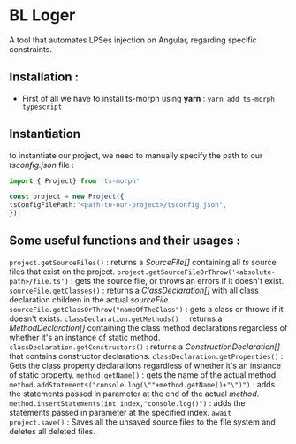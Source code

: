 # BL Loger
A tool that automates LPSes injection on Angular, regarding specific constraints.

## Installation : 
- First of all we have to install ts-morph using **yarn** :
`yarn add ts-morph typescript`

## Instantiation
to instantiate our project, we need to manually specify the path to our *tsconfig.json* file :   
```ts
import { Project} from 'ts-morph'

const project = new Project({
tsConfigFilePath:"<path-to-our-project>/tsconfig.json",
}); 
```
## Some useful functions and their usages :
```project.getSourceFiles()``` : returns a *SourceFile[]* containing all *ts* source files that exist on the project.
```project.getSourceFileOrThrow('<absolute-path>/file.ts')``` : gets the source file, or throws an errors if it doesn't exist.
```sourceFile.getClasses()``` : returns a *ClassDeclaration[]* with all class declaration children in the actual *sourceFile*.
```sourceFile.getClassOrThrow("nameOfTheClass")``` : gets a class or throws if it doesn't exists.
```classDeclaration.getMethods() ``` : returns a *MethodDeclaration[]* containing the class method declarations regardless of whether it's an instance of static method.
```classDeclaration.getConstructors()``` : returns a *ConstructionDeclaration[]* that contains constructor declarations.
``` classDeclaration.getProperties() ``` : Gets the class property declarations regardless of whether it's an instance of static property.
```method.getName()``` : gets the name of the actual method.
```method.addStatements("console.log(\""+method.getName()+"\")")``` : adds the statements passed in parameter at the end of the actual *method*.
```method.insertStatements(int index,"console.log()")``` : adds the statements passed in parameter at the specified index.
```await project.save()``` : Saves all the unsaved source files to the file system and deletes all deleted files.
